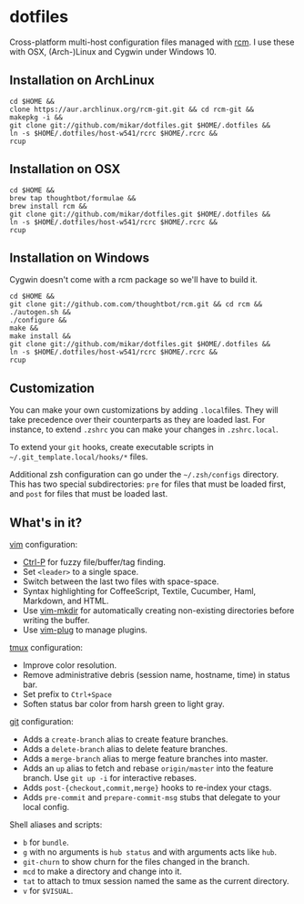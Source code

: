 dotfiles
===================

Cross-platform multi-host configuration files managed with [rcm](https://github.com/thoughtbot/rcm).
I use these with OSX, (Arch-)Linux and Cygwin under Windows 10.

Installation on ArchLinux
-------------------------
    
    cd $HOME &&
    clone https://aur.archlinux.org/rcm-git.git && cd rcm-git &&
    makepkg -i &&
    git clone git://github.com/mikar/dotfiles.git $HOME/.dotfiles &&
    ln -s $HOME/.dotfiles/host-w541/rcrc $HOME/.rcrc &&
    rcup

Installation on OSX
-------------------

    cd $HOME &&
    brew tap thoughtbot/formulae &&
    brew install rcm &&
    git clone git://github.com/mikar/dotfiles.git $HOME/.dotfiles &&
    ln -s $HOME/.dotfiles/host-w541/rcrc $HOME/.rcrc &&
    rcup

Installation on Windows
-------------------
Cygwin doesn't come with a rcm package so we'll have to build it.

    cd $HOME &&
    git clone git://github.com.com/thoughtbot/rcm.git && cd rcm &&
    ./autogen.sh &&
    ./configure &&
    make &&
    make install &&
    git clone git://github.com/mikar/dotfiles.git $HOME/.dotfiles &&
    ln -s $HOME/.dotfiles/host-w541/rcrc $HOME/.rcrc &&
    rcup

Customization
----------------------------

You can make your own customizations by adding `.local`files. 
They will take precedence over their counterparts as they are loaded last.
For instance, to extend `.zshrc` you can make your changes in `.zshrc.local`.

To extend your `git` hooks, create executable scripts in
`~/.git_template.local/hooks/*` files.

Additional zsh configuration can go under the `~/.zsh/configs` directory. This
has two special subdirectories: `pre` for files that must be loaded first, and
`post` for files that must be loaded last.

What's in it?
-------------

[vim](http://www.vim.org/) configuration:

* [Ctrl-P](https://github.com/kien/ctrlp.vim) for fuzzy file/buffer/tag finding.
* Set `<leader>` to a single space.
* Switch between the last two files with space-space.
* Syntax highlighting for CoffeeScript, Textile, Cucumber, Haml, Markdown, and
  HTML.
* Use [vim-mkdir](https://github.com/pbrisbin/vim-mkdir) for automatically
  creating non-existing directories before writing the buffer.
* Use [vim-plug](https://github.com/junegunn/vim-plug) to manage plugins.

[tmux](http://robots.thoughtbot.com/a-tmux-crash-course)
configuration:

* Improve color resolution.
* Remove administrative debris (session name, hostname, time) in status bar.
* Set prefix to `Ctrl+Space`
* Soften status bar color from harsh green to light gray.

[git](http://git-scm.com/) configuration:

* Adds a `create-branch` alias to create feature branches.
* Adds a `delete-branch` alias to delete feature branches.
* Adds a `merge-branch` alias to merge feature branches into master.
* Adds an `up` alias to fetch and rebase `origin/master` into the feature
  branch. Use `git up -i` for interactive rebases.
* Adds `post-{checkout,commit,merge}` hooks to re-index your ctags.
* Adds `pre-commit` and `prepare-commit-msg` stubs that delegate to your local
  config.

Shell aliases and scripts:

* `b` for `bundle`.
* `g` with no arguments is `hub status` and with arguments acts like `hub`.
* `git-churn` to show churn for the files changed in the branch.
* `mcd` to make a directory and change into it.
* `tat` to attach to tmux session named the same as the current directory.
* `v` for `$VISUAL`.

